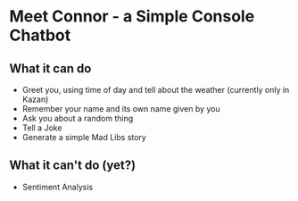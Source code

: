 <h1>Meet Connor - a Simple Console Chatbot</h1>
<h2>What it can do</h2>
<ul>
  <li>Greet you, using time of day and tell about the weather (currently only in Kazan)</li>
  <li>Remember your name and its own name given by you</li>
  <li>Ask you about a random thing</li>
  <li>Tell a Joke</li>
  <li>Generate a simple Mad Libs story</li>
  
</ul>
  
<h2>What it can't do (yet?)</h2>
<ul>
  <li>Sentiment Analysis</li>  
</ul>
